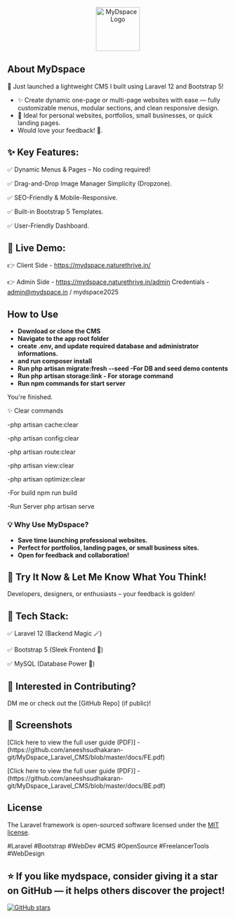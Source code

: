 <p align="center"><a href="https://laravel.com" target="_blank"><img src="https://mydspace.naturethrive.in/demo/logo.png" width="100" alt="MyDspace Logo"></a></p>


## About MyDspace

🚀 Just launched a lightweight CMS I built using Laravel 12 and Bootstrap 5!


- ✨ Create dynamic one-page or multi-page websites with ease — fully customizable menus, modular sections, and clean responsive design.
- 🔧 Ideal for personal websites, portfolios, small businesses, or quick landing pages.
- Would love your feedback! 💬.


## ✨ Key Features:

✅ Dynamic Menus & Pages – No coding required!

✅ Drag-and-Drop Image Manager Simplicity (Dropzone).

✅ SEO-Friendly & Mobile-Responsive.

✅ Built-in Bootstrap 5 Templates.

✅ User-Friendly Dashboard.


## 🔗 Live Demo:

👉 Client Side -  https://mydspace.naturethrive.in/

👉 Admin Side -  https://mydspace.naturethrive.in/admin
   Credentials -  admin@mydspace.in / mydspace2025


## How to Use

- **Download or clone the CMS**
- **Navigate to the app root folder**
- **create .env, and update required database and administrator informations.**
- **and run composer install**
- **Run php artisan migrate:fresh --seed -For DB and seed demo contents**
- **Run php artisan storage:link - For storage command**
- **Run  npm commands for start server**

You're finished.

✨ Clear commands

-php artisan cache:clear

-php artisan config:clear

-php artisan route:clear

-php artisan view:clear

-php artisan optimize:clear

-For build
 npm run build
 
-Run Server
 php artisan serve

### 💡 Why Use MyDspace?

- **Save time launching professional websites.**
- **Perfect for portfolios, landing pages, or small business sites.**
- **Open for feedback and collaboration!**


## 📢 Try It Now & Let Me Know What You Think!

Developers, designers, or enthusiasts – your feedback is golden!


## 🔧 Tech Stack:

✅ Laravel 12 (Backend Magic 🪄)

✅ Bootstrap 5 (Sleek Frontend 🎨)

✅ MySQL (Database Power 💾)


## 📩 Interested in Contributing?

DM me or check out the [GitHub Repo] (if public)!


## 📸 Screenshots

<p align="left">
  [Click here to view the full user guide (PDF)]
  -(https://github.com/aneeshsudhakaran-git/MyDspace_Laravel_CMS/blob/master/docs/FE.pdf)
</p>

<p align="left">
  [Click here to view the full user guide (PDF)]
  -(https://github.com/aneeshsudhakaran-git/MyDspace_Laravel_CMS/blob/master/docs/BE.pdf)
</p>



## License

The Laravel framework is open-sourced software licensed under the [MIT license](https://opensource.org/licenses/MIT).


#Laravel #Bootstrap #WebDev #CMS #OpenSource #FreelancerTools #WebDesign



## ⭐️ If you like **mydspace**, consider giving it a star on GitHub — it helps others discover the project!


[![GitHub stars](https://img.shields.io/github/stars/aneeshsudhakaran-git/MyDspace_Laravel_CMS?style=social)](https://github.com/aneeshsudhakaran-git/MyDspace_Laravel_CMS)
